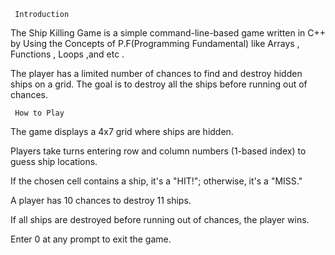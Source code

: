      Introduction

The Ship Killing Game is a simple command-line-based game written in C++ by Using the Concepts of P.F(Programming Fundamental) like Arrays , Functions , Loops ,and etc .

The player has a limited number of chances to find and destroy hidden ships on a grid. The goal is to destroy all the ships before running out of chances.

     How to Play

The game displays a 4x7 grid where ships are hidden.

Players take turns entering row and column numbers (1-based index) to guess ship locations.

If the chosen cell contains a ship, it's a "HIT!"; otherwise, it's a "MISS."

A player has 10 chances to destroy 11 ships.

If all ships are destroyed before running out of chances, the player wins.

Enter 0 at any prompt to exit the game.
